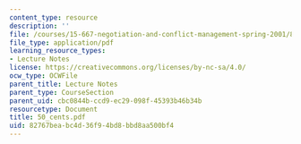 ```yaml
---
content_type: resource
description: ''
file: /courses/15-667-negotiation-and-conflict-management-spring-2001/82767beabc4d36f94bd8bbd8aa500bf4_50_cents.pdf
file_type: application/pdf
learning_resource_types:
- Lecture Notes
license: https://creativecommons.org/licenses/by-nc-sa/4.0/
ocw_type: OCWFile
parent_title: Lecture Notes
parent_type: CourseSection
parent_uid: cbc0844b-ccd9-ec29-098f-45393b46b34b
resourcetype: Document
title: 50_cents.pdf
uid: 82767bea-bc4d-36f9-4bd8-bbd8aa500bf4
---
```

